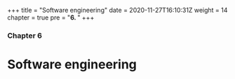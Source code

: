 +++
title = "Software engineering"
date = 2020-11-27T16:10:31Z
weight = 14
chapter = true
pre = "<b>6. </b>"
+++

### Chapter 6

# Software engineering
